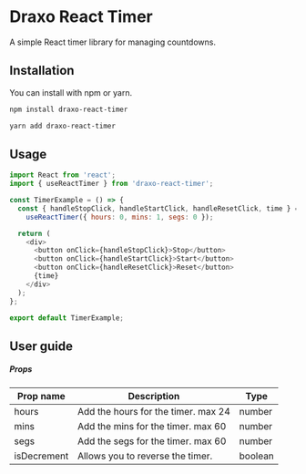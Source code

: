 # Draxo React Timer

A simple React timer library for managing countdowns.

## Installation

You can install with npm or yarn.

```bash
npm install draxo-react-timer
```

```bash
yarn add draxo-react-timer
```

## Usage

```javascript
import React from 'react';
import { useReactTimer } from 'draxo-react-timer';

const TimerExample = () => {
  const { handleStopClick, handleStartClick, handleResetClick, time } =
    useReactTimer({ hours: 0, mins: 1, segs: 0 });

  return (
    <div>
      <button onClick={handleStopClick}>Stop</button>
      <button onClick={handleStartClick}>Start</button>
      <button onClick={handleResetClick}>Reset</button>
      {time}
    </div>
  );
};

export default TimerExample;
```

## User guide

##### Props

|  Prop name  | Description | Type |
|-------------|-------------------------------------|---------|
|    hours    | Add the hours for the timer. max 24 | number  |
|    mins     | Add the mins for the timer. max 60  | number  |
|    segs     | Add the segs for the timer. max 60  | number  |
| isDecrement | Allows you to reverse the timer.    | boolean |